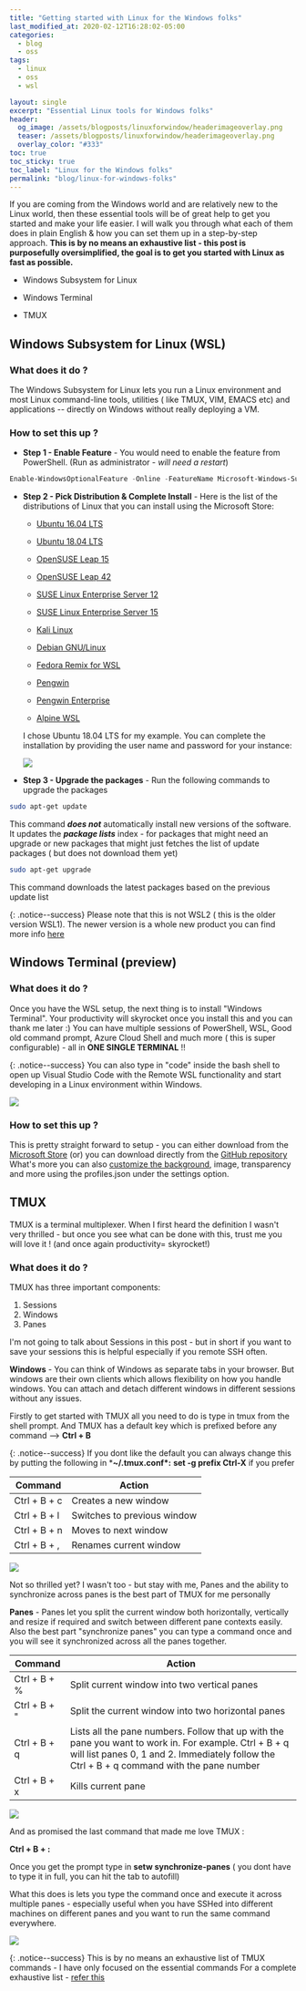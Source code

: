 ```yaml
---
title: "Getting started with Linux for the Windows folks"
last_modified_at: 2020-02-12T16:28:02-05:00
categories:
  - blog
  - oss
tags:
  - linux
  - oss
  - wsl

layout: single
excerpt: "Essential Linux tools for Windows folks"
header:
  og_image: /assets/blogposts/linuxforwindow/headerimageoverlay.png
  teaser: /assets/blogposts/linuxforwindow/headerimageoverlay.png
  overlay_color: "#333"
toc: true
toc_sticky: true
toc_label: "Linux for the Windows folks"
permalink: "blog/linux-for-windows-folks"
---
```




If you are coming from the Windows world and are relatively new to the Linux world, then these essential tools will be of great help to get you started and make your life easier. I will walk you through what each of them does in plain English & how you can set them up in a step-by-step approach. **This is by no means an exhaustive list - this post is purposefully oversimplified, the goal is to get you started with Linux as fast as possible.**



- Windows Subsystem for Linux

- Windows Terminal 

- TMUX

  

## Windows Subsystem for Linux (WSL)



### What does it do ? 

The Windows Subsystem for Linux lets you run a Linux environment and most Linux command-line tools, utilities ( like TMUX, VIM, EMACS etc) and applications -- directly on Windows without really deploying a VM.  



### How to set this up ? 

- **Step 1 - Enable Feature** - You would need to enable the feature from PowerShell. (Run as administrator - *will need a restart*)

```powershell
Enable-WindowsOptionalFeature -Online -FeatureName Microsoft-Windows-Subsystem-Linux
```

- **Step 2 - Pick Distribution & Complete Install** - Here is the list of the distributions of Linux that you can install using the Microsoft Store: 

  - [Ubuntu 16.04 LTS](https://www.microsoft.com/store/apps/9pjn388hp8c9)

  - [Ubuntu 18.04 LTS](https://www.microsoft.com/store/apps/9N9TNGVNDL3Q)

  - [OpenSUSE Leap 15](https://www.microsoft.com/store/apps/9n1tb6fpvj8c)

  - [OpenSUSE Leap 42](https://www.microsoft.com/store/apps/9njvjts82tjx)

  - [SUSE Linux Enterprise Server 12](https://www.microsoft.com/store/apps/9p32mwbh6cns)

  - [SUSE Linux Enterprise Server 15](https://www.microsoft.com/store/apps/9pmw35d7fnlx)

  - [Kali Linux](https://www.microsoft.com/store/apps/9PKR34TNCV07)

  - [Debian GNU/Linux](https://www.microsoft.com/store/apps/9MSVKQC78PK6)

  - [Fedora Remix for WSL](https://www.microsoft.com/store/apps/9n6gdm4k2hnc)

  - [Pengwin](https://www.microsoft.com/store/apps/9NV1GV1PXZ6P)

  - [Pengwin Enterprise](https://www.microsoft.com/store/apps/9N8LP0X93VCP)

  - [Alpine WSL](https://www.microsoft.com/store/apps/9p804crf0395) 

    

  I chose Ubuntu 18.04 LTS for my example. You can complete the installation by providing the user name and password for your instance: 

  ![](/assets/blogposts/linuxforwindow/installubuntu.gif)

  

- **Step 3 - Upgrade the packages** - Run the following commands to upgrade the packages 



```bash
sudo apt-get update
```

This command ***does not*** automatically install new versions of the software. It updates the ***package lists*** index -  for packages that might need an upgrade or new packages that might just  fetches the list of update packages ( but does not download them yet)

```bash
sudo apt-get upgrade
```

This command downloads the latest packages based on the previous update list


{: .notice--success}
Please note that this is not WSL2 ( this is the older version WSL1). The newer version is a whole new product you can find more info [here](https://devblogs.microsoft.com/commandline/wsl-2-is-now-available-in-windows-insiders/)



## Windows Terminal (preview)

### What does it do ? 

Once you have the WSL setup, the next thing is to install "Windows Terminal". Your productivity will skyrocket once you install this and you can thank me later :) You can have multiple sessions of PowerShell, WSL, Good old command prompt, Azure Cloud Shell and much more ( this is super configurable) - all in **ONE SINGLE TERMINAL** !! 

{: .notice--success}
You can also type in "code" inside the bash shell to open up Visual Studio Code with the Remote WSL functionality and start developing in a Linux environment within Windows. 



![](/assets/blogposts/linuxforwindow/windowsterminal.gif)



### How to set this up ? 

This is pretty straight forward to setup - you can either download from the [Microsoft Store](https://www.microsoft.com/en-us/p/windows-terminal-preview/9n0dx20hk701#activetab=pivot:overviewtab) (or) you can download directly from the [GitHub repository](https://github.com/Microsoft/Terminal) What's more you can also [customize the background](https://www.howtogeek.com/426346/how-to-customize-the-new-windows-terminal-app/), image, transparency and more using the profiles.json under the settings option. 





## TMUX

TMUX is a terminal multiplexer. When I first heard the definition I wasn't very thrilled - but once you see what can be done with this, trust me you will love it ! (and once again productivity= skyrocket!)



### What does it do ?



TMUX has three important components: 

1. Sessions 
2. Windows 
3. Panes 



I'm not going to talk about Sessions in this post - but in short if you want to save your sessions this is helpful especially if you remote SSH often. 



**Windows** - You can think of Windows as separate tabs in your browser. But windows are their own clients which allows flexibility on how you handle windows. You can attach and detach different windows in different sessions without any issues. 

Firstly to get started with TMUX all you need to do is type in tmux from the shell prompt. And TMUX has a default key which is prefixed before any command --> **Ctrl + B**


{: .notice--success}
 If you dont like the default you can always change this by putting the following in ***~/.tmux.conf\*:** 
 **set -g prefix Ctrl-X** if you prefer

| Command      | Action                      |
| ------------ | --------------------------- |
| Ctrl + B + c | Creates a new window        |
| Ctrl + B + l | Switches to previous window |
| Ctrl + B + n | Moves to next window        |
| Ctrl + B + , | Renames current window      |



![](/assets/blogposts/linuxforwindow/tmux.gif)



Not so thrilled yet? I wasn't too - but stay with me, Panes and the ability to synchronize across panes is the best part of TMUX for me personally

**Panes**  - Panes let you split the current window both horizontally, vertically and resize if required and switch between different pane contexts easily. Also the best part "synchronize panes" you can type a command once and you will see it synchronized across all the panes together.



| Command      | Action                                                       |
| ------------ | ------------------------------------------------------------ |
| Ctrl + B + % | Split current window into two vertical panes                 |
| Ctrl + B + " | Split the current window into two horizontal panes           |
| Ctrl + B + q | Lists all the pane numbers. Follow that up with the pane you want to work in. For example. Ctrl + B + q will list panes 0, 1 and 2. Immediately follow the Ctrl + B + q command with the pane number |
| Ctrl + B + x | Kills current pane                                           |



![](/assets/blogposts/linuxforwindow/tmux-panes.gif)



And as promised the last command that made me love TMUX : 



**Ctrl + B + :**  

Once you get the prompt type in **setw synchronize-panes** ( you dont have to type it in full, you can hit the tab to autofill)

What this does is lets you type the command once and execute it across multiple panes - especially useful when you have SSHed into different machines on different panes and you want to run the same command everywhere. 

![](/assets/blogposts/linuxforwindow/pane-sync.gif)


{: .notice--success}
This is by no means an exhaustive list of TMUX commands - I have only focused on the essential commands For a complete exhaustive list - [refer this](https://tmuxcheatsheet.com/) 